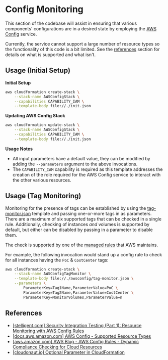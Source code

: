 Config Monitoring
=================
This section of the codebase will assist in ensuring that various components'
configurations are in a desired state by employing the
[AWS Config](https://aws.amazon.com/config/) service.

Currently, the service cannot support a large number of resource types so the
functionality of this code is a bit limited. See the [references](#references)
section for details on what is supported and what isn't.

Usage (Initial Setup)
---------------------

**Initial Setup**

```sh
aws cloudformation create-stack \
    --stack-name AWSConfigStack \
    --capabilities CAPABILITY_IAM \
    --template-body file://./init.json
```

**Updating AWS Config Stack**

```sh
aws cloudformation update-stack \
    --stack-name AWSConfigStack \
    --capabilities CAPABILITY_IAM \
    --template-body file://./init.json
```

**Usage Notes**

- All input parameters have a default value, they can be modified by adding the
`--parameters` argument to the above invocations.
- The `CAPABILITY_IAM` capability is required as this template addresses the
creation of the role required for the AWS Config service to interact with the
other various resources.

Usage (Tag Monitoring)
----------------------

Monitoring for the presence of tags can be established by using the 
[tag-monitor.json](tag-monitor.json) template and passing one-or-more tags
in as parameters. There are a maximum of six supported tags that can be
checked in a single rule.  Additionally, checking of instances *and* volumes
is supported by default, but either can be disabled by passing in a parameter
to disable them.

The check is supported by one of the
[managed rules](http://docs.aws.amazon.com/config/latest/developerguide/evaluate-config_use-managed-rules.html)
that AWS maintains.

For example, the following invocation would stand up a config rule to check
for all instances having the `PoC` & `CostCenter` tags:

```sh
aws cloudformation create-stack \
    --stack-name AWSConfigTagMonitor \
    --template-body file://./awsconfig/tag-monitor.json \
    --parameters \
        ParameterKey=Tag1Name,ParameterValue=PoC \
        ParameterKey=Tag2Name,ParameterValue=CostCenter \
        ParameterKey=MonitorVolumes,ParameterValue=n
```

## References
- [[stelligent.com] Security Integration Testing (Part 1): Resource Monitoring with AWS Config Rules](https://stelligent.com/2016/04/19/security-integration-testing-part-1/)
- [[docs.aws.amazon.com] AWS Config - Supported Resource Types](http://docs.aws.amazon.com/config/latest/developerguide/resource-config-reference.html#supported-resources)
- [[aws.amazon.com] AWS Blog - AWS Config Rules - Dynamic Compliance Checking for Cloud Resources](https://aws.amazon.com/blogs/aws/aws-config-rules-dynamic-compliance-checking-for-cloud-resources/)
- [[cloudonaut.io] Optional Parameter in CloudFormation](https://cloudonaut.io/optional-parameter-in-cloudformation/)
